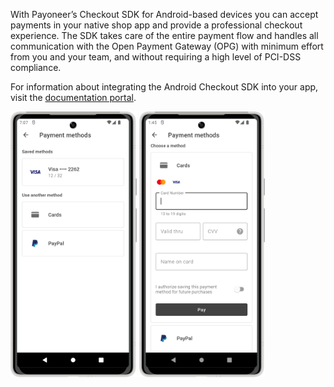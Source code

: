 With Payoneer’s Checkout SDK for Android-based devices you can accept payments in your native shop app and provide a professional
checkout experience. The SDK takes care of the entire payment flow and handles all communication with the Open Payment Gateway (OPG) with
minimum effort from you and your team, and without requiring a high level of PCI-DSS compliance.

For information about integrating the Android Checkout SDK into your app, visit
the [documentation portal](https://checkoutdocs.payoneer.com/docs/checkout-android-sdk).

<img src="docs/list.png" width="40%"/> <img src="docs/card.png" width="40%"/>